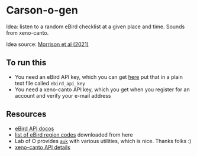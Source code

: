 # Carson-o-gen

Idea: listen to a random eBird checklist at a given place and time. Sounds from xeno-canto.

Idea source: [Morrison et al (2021)](https://www.nature.com/articles/s41467-021-26488-1)


## To run this

- You need an eBird API key, which you can get [here](https://ebird.org/api/keygen) put that in a plain text file called `ebird_api_key`
- You need a xeno-canto API key, which you get when you register for an account and verify your e-mail address

## Resources

- [eBird API docos](https://documenter.getpostman.com/view/664302/S1ENwy59)
- [list of eBird region codes](https://support.ebird.org/en/support/solutions/articles/48001009443-ebird-hotspot-faqs) downloaded from here
- Lab of O provides [`auk`](https://cornelllabofornithology.github.io/auk/index.html) with various utilities, which is nice. Thanks folks :)
- [xeno-canto API details](https://xeno-canto.org/explore/api)


